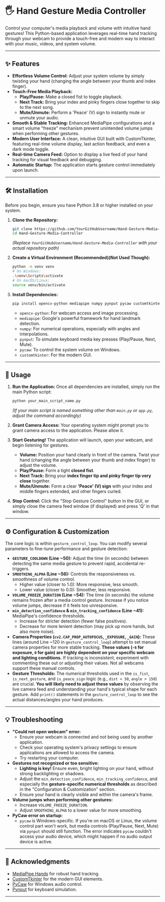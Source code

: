 # 🖐️ Hand Gesture Media Controller

Control your computer's media playback and volume with intuitive hand gestures\! This Python-based application leverages real-time hand tracking through your webcam to provide a touch-free and modern way to interact with your music, videos, and system volume.

-----

## ✨ Features

  * **Effortless Volume Control:** Adjust your system volume by simply twisting your hand (changing the angle between your thumb and index finger).
  * **Touch-Free Media Playback:**
      * **Play/Pause:** Make a closed fist to toggle playback.
      * **Next Track:** Bring your index and pinky fingers close together to skip to the next song.
      * **Mute/Unmute:** Perform a 'Peace' (V) sign to instantly mute or unmute your audio.
  * **Smooth & Stable Tracking:** Enhanced MediaPipe configurations and a smart volume "freeze" mechanism prevent unintended volume jumps when performing other gestures.
  * **Modern User Interface:** A clean, intuitive GUI built with CustomTkinter, featuring real-time volume display, last action feedback, and even a dark mode toggle.
  * **Real-time Camera Feed:** Option to display a live feed of your hand tracking for visual feedback and debugging.
  * **Automatic Startup:** The application starts gesture control immediately upon launch.

-----

## 🛠️ Installation

Before you begin, ensure you have Python 3.8 or higher installed on your system.

1.  **Clone the Repository:**

    ```bash
    git clone https://github.com/YourGitHubUsername/Hand-Gesture-Media-Controller.git
    cd Hand-Gesture-Media-Controller
    ```

    *(Replace `YourGitHubUsername/Hand-Gesture-Media-Controller` with your actual repository path)*

2.  **Create a Virtual Environment (Recommended)(Not Used Though):**

    ```bash
    python -m venv venv
    # On Windows:
    .\venv\Scripts\activate
    # On macOS/Linux:
    source venv/bin/activate
    ```

3.  **Install Dependencies:**

    ```bash
    pip install opencv-python mediapipe numpy pynput pycaw customtkinter
    ```

      * `opencv-python`: For webcam access and image processing.
      * `mediapipe`: Google's powerful framework for hand landmark detection.
      * `numpy`: For numerical operations, especially with angles and interpolations.
      * `pynput`: To simulate keyboard media key presses (Play/Pause, Next, Mute).
      * `pycaw`: To control the system volume on Windows.
      * `customtkinter`: For the modern GUI.

-----

## 🚀 Usage

1.  **Run the Application:**
    Once all dependencies are installed, simply run the main Python script:

    ```bash
    python your_main_script_name.py
    ```

    *(If your main script is named something other than `main.py` or `app.py`, adjust the command accordingly)*

2.  **Grant Camera Access:**
    Your operating system might prompt you to grant camera access to the application. Please allow it.

3.  **Start Gesturing\!**
    The application will launch, open your webcam, and begin listening for gestures.

      * **Volume:** Position your hand clearly in front of the camera. Twist your hand (changing the angle between your thumb and index finger) to adjust the volume.
      * **Play/Pause:** Form a tight **closed fist**.
      * **Next Track:** Bring your **index finger tip and pinky finger tip very close** together.
      * **Mute/Unmute:** Form a clear **'Peace' (V) sign** with your index and middle fingers extended, and other fingers curled.

4.  **Stop Control:**
    Click the "Stop Gesture Control" button in the GUI, or simply close the camera feed window (if displayed) and press 'Q' in that window.

-----

## ⚙️ Configuration & Customization

The core logic is within `gesture_control_loop`. You can modify several parameters to fine-tune performance and gesture detection:

  * **`GESTURE_COOLDOWN` (Line \~50):** Adjust the time (in seconds) between detecting the same media gesture to prevent rapid, accidental re-triggers.
  * **`SMOOTHING_ALPHA` (Line \~56):** Controls the responsiveness vs. smoothness of volume control.
      * Higher value (closer to 1.0): More responsive, less smooth.
      * Lower value (closer to 0.0): Smoother, less responsive.
  * **`VOLUME_FREEZE_DURATION` (Line \~54):** The time (in seconds) the volume remains frozen after a media control gesture. Increase if you notice volume jumps, decrease if it feels too unresponsive.
  * **`min_detection_confidence` & `min_tracking_confidence` (Line \~41):** MediaPipe's confidence thresholds.
      * Increase for stricter detection (fewer false positives).
      * Decrease for more lenient detection (may pick up more hands, but also more noise).
  * **Camera Properties (`cv2.CAP_PROP_AUTOFOCUS`, `_EXPOSURE`, `_GAIN`):**
    These lines (around Line \~120 in `gesture_control_loop`) attempt to set manual camera properties for more stable tracking. **These values (`-6` for exposure, `0` for gain) are highly dependent on your specific webcam and lighting conditions.** If tracking is inconsistent, experiment with commenting these out or adjusting their values. Not all webcams support these manual controls.
  * **Gesture Thresholds:** The numerical thresholds used in the `is_fist`, `is_next_gesture`, and `is_peace_sign` logic (e.g., `dist < 50`, `angle > 150`) are crucial. **You will likely need to adjust these values** by observing the live camera feed and understanding your hand's typical shape for each gesture. Add `print()` statements in the `gesture_control_loop` to see the actual distances/angles your hand produces.

-----

## 💡 Troubleshooting

  * **"Could not open webcam" error:**
      * Ensure your webcam is connected and not being used by another application.
      * Check your operating system's privacy settings to ensure applications are allowed to access the camera.
      * Try restarting your computer.
  * **Gestures not recognized or too sensitive:**
      * **Lighting is key\!** Ensure even, bright lighting on your hand, without strong backlighting or shadows.
      * Adjust the `min_detection_confidence`, `min_tracking_confidence`, and especially the **gesture-specific numerical thresholds** as described in the "Configuration & Customization" section.
      * Ensure your hand is clearly visible and within the camera's frame.
  * **Volume jumps when performing other gestures:**
      * Increase `VOLUME_FREEZE_DURATION`.
      * Adjust `SMOOTHING_ALPHA` to a lower value for more smoothing.
  * **PyCaw error on startup:**
      * `pycaw` is Windows-specific. If you're on macOS or Linux, the volume control part won't work, but media controls (Play/Pause, Next, Mute) via `pynput` should still function. The error indicates `pycaw` couldn't access your audio device, which might happen if no audio output device is active.

-----

## 🙏 Acknowledgments

  * [MediaPipe Hands](https://developers.google.com/mediapipe/solutions/vision/hand_landmarker) for robust hand tracking.
  * [CustomTkinter](https://customtkinter.tomschimansky.com/) for the modern GUI elements.
  * [PyCaw](https://github.com/AndreMiras/pycaw) for Windows audio control.
  * [Pynput](https://pynput.readthedocs.io/en/latest/) for keyboard simulation.

-----
